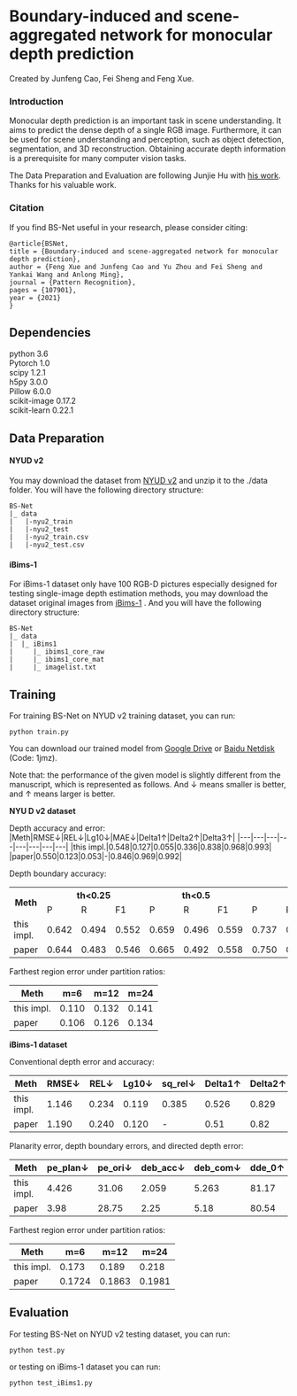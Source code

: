 # Boundary-induced and scene-aggregated network for monocular depth prediction

Created by Junfeng Cao, Fei Sheng and Feng Xue.

### Introduction

Monocular depth prediction is an important task in scene understanding. It aims to predict the dense depth of a single RGB image.
Furthermore, it can be used for scene understanding and perception, such as object detection, segmentation, and 3D reconstruction.
Obtaining accurate depth information is a prerequisite for many computer vision tasks.

The Data Preparation and Evaluation are following Junjie Hu with [his work](https://github.com/JunjH/Revisiting_Single_Depth_Estimation).
Thanks for his valuable work.

### Citation

If you find BS-Net useful in your research, please consider citing:
```
@article{BSNet,
title = {Boundary-induced and scene-aggregated network for monocular depth prediction},
author = {Feng Xue and Junfeng Cao and Yu Zhou and Fei Sheng and Yankai Wang and Anlong Ming},
journal = {Pattern Recognition},
pages = {107901},
year = {2021}
}
```

## Dependencies
python 3.6  
Pytorch 1.0  
scipy 1.2.1  
h5py 3.0.0  
Pillow 6.0.0  
scikit-image 0.17.2  
scikit-learn 0.22.1

## Data Preparation

#### NYUD v2

You may download the dataset from [NYUD v2](https://drive.google.com/file/d/1WoOZOBpOWfmwe7bknWS5PMUCLBPFKTOw/view?usp=sharing) and unzip it to the ./data folder. You will have the following directory structure:
```
BS-Net
|_ data
|   |-nyu2_train
|   |-nyu2_test
|   |-nyu2_train.csv
|   |-nyu2_test.csv
```

#### iBims-1

For iBims-1  dataset only have 100 RGB-D pictures especially designed for testing single-image depth estimation methods, you may download the dataset original images from [iBims-1](https://www.bgu.tum.de/lmf/ibims1/) . And you will have the following directory structure:
```
BS-Net
|_ data
|  |_ iBims1
|     |_ ibims1_core_raw
|     |_ ibims1_core_mat
|     |_ imagelist.txt
```
## Training

For training BS-Net on NYUD v2 training dataset, you can run:

```
python train.py
```
You can download our trained model from [Google Drive](https://drive.google.com/file/d/1r-xjxP-Ds5inGKRFHK9JX7VoplcFYiRH/view?usp=sharing) or [Baidu Netdisk](https://pan.baidu.com/s/1WifbKL2_KQ11H1nsYrG3yw) (Code: 1jmz).

Note that: the performance of the given model is slightly different from the manuscript, which is represented as follows. And $\downarrow$ means smaller is better, and $\uparrow$ means larger is better.

**NYU D v2 dataset**

Depth accuracy and error:
|Meth|RMSE$\downarrow$|REL$\downarrow$|Lg10$\downarrow$|MAE$\downarrow$|Delta1$\uparrow$|Delta2$\uparrow$|Delta3$\uparrow$|
|---|---|---|---|---|---|---|---|
|this impl.|0.548|0.127|0.055|0.336|0.838|0.968|0.993|
|paper|0.550|0.123|0.053|-|0.846|0.969|0.992|

Depth boundary accuracy:
<table>
    <tr>
        <th rowspan="2">Meth</th>
        <th colspan="3">th<0.25</th>
        <th colspan="3">th<0.5</th>
        <th colspan="3">th<1</th>
    </tr>
    <tr>
        <td>P</td>
        <td>R</td>
        <td>F1</td>
        <td>P</td>
        <td>R</td>
        <td>F1</td>
        <td>P</td>
        <td>R</td>
        <td>F1</td>
    </tr>
    <tr>
        <td>this impl.</td>
        <td>0.642</td>
        <td>0.494</td>
        <td>0.552</td>
        <td>0.659</td>
        <td>0.496</td>
        <td>0.559</td>
        <td>0.737</td>
        <td>0.537</td>
        <td>0.613</td>
    </tr>
    <tr>
        <td>paper</td>
        <td>0.644</td>
        <td>0.483</td>
        <td>0.546</td>
        <td>0.665</td>
        <td>0.492</td>
        <td>0.558</td>
        <td>0.750</td>
        <td>0.531</td>
        <td>0.613</td>
    </tr>
</table>

Farthest region error under partition ratios:

|Meth|m=6|m=12|m=24|
|---|---|---|---|
|this impl.|0.110|0.132|0.141|
|paper|0.106|0.126|0.134|

**iBims-1 dataset**

Conventional depth error and accuracy:

|Meth|RMSE$\downarrow$|REL$\downarrow$|Lg10$\downarrow$|sq_rel$\downarrow$|Delta1$\uparrow$|Delta2$\uparrow$|Delta3$\uparrow$|
|---|---|---|---|---|---|---|---|
|this impl.|1.146|0.234|0.119|0.385|0.526|0.829|0.932|
|paper|1.190|0.240|0.120|-|0.51|0.82|0.93|

Planarity error, depth boundary errors, and directed depth error:

|Meth|pe_plan$\downarrow$|pe_ori$\downarrow$|deb_acc$\downarrow$|deb_com$\downarrow$|dde_0$\uparrow$|dde_m$\downarrow$|dde_p$\downarrow$|
|---|---|---|---|---|---|---|---|
|this impl.|4.426|31.06|2.059|5.263|81.17|16.92|1.909|
|paper|3.98|28.75|2.25|5.18|80.54|17.64|1.80|

Farthest region error under partition ratios:

|Meth|m=6|m=12|m=24|
|---|---|---|---|
|this impl.|0.173|0.189|0.218|
|paper|0.1724|0.1863|0.1981|

## Evaluation

For testing BS-Net on NYUD v2 testing dataset, you can run:
```
python test.py
```
or testing on iBims-1  dataset you can run:
```
python test_iBims1.py
```
